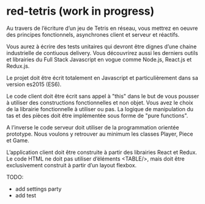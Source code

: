 # red-tetris (work in progress)


Au travers de l’écriture d’un jeu de Tetris en réseau, vous mettrez en oeuvre des principes fonctionnels, asynchrones client et serveur et réactifs.

Vous aurez à écrire des tests unitaires qui devront être dignes d’une chaine industrielle de contiuous delivery.
Vous découvrirez aussi les derniers outils et librairies du Full Stack Javascript en vogue comme Node.js, React.js et Redux.js.

Le projet doit être écrit totalement en Javascript et particulièrement dans sa version es2015 (ES6).

Le code client doit être écrit sans appel à "this" dans le but de vous pousser à utiliser des constructions fonctionnelles et non objet. Vous avez le choix de la librairie fonctionnelle à utiliser ou pas. La logique de manipulation du tas et des pièces doit être implémentée sous forme de "pure functions".

A l’inverse le code serveur doit utiliser de la programmation orientée prototype. Nous voulons y retrouver au minimum les classes Player, Piece et Game.

L’application client doit être construite à partir des librairies React et Redux.
Le code HTML ne doit pas utiliser d’éléments \<TABLE/>, mais doit être exclusivement construit à partir d’un layout flexbox.

TODO:
- add settings party
- add test
